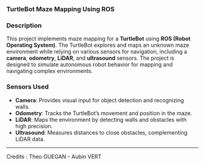 ### **TurtleBot Maze Mapping Using ROS**

### **Description**
This project implements maze mapping for a **TurtleBot** using **ROS (Robot Operating System)**. The TurtleBot explores and maps an unknown maze environment while relying on various sensors for navigation, including a **camera**, **odometry**, **LiDAR**, and **ultrasound** sensors. The project is designed to simulate autonomous robot behavior for mapping and navigating complex environments.


### **Sensors Used**

- **Camera**: Provides visual input for object detection and recognizing walls.
- **Odometry**: Tracks the TurtleBot’s movement and position in the maze.
- **LiDAR**: Maps the environment by detecting walls and obstacles with high precision.
- **Ultrasound**: Measures distances to close obstacles, complementing LiDAR data.

---

Credits : Theo GUEGAN - Aubin VERT
